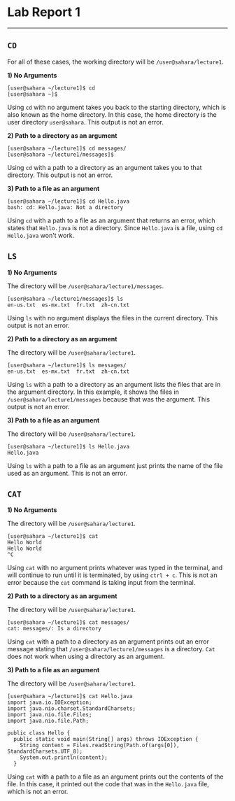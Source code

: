 # **Lab Report 1**

***

## `CD`
For all of these cases, the working directory will be `/user@sahara/lecture1`.

**1) No Arguments**
```
[user@sahara ~/lecture1]$ cd
[user@sahara ~]$
```
Using `cd` with no argument takes you back to the starting directory, which is also known as the home directory. In this case, the home directory is the user directory `user@sahara`. This output is not an error.

**2) Path to a directory as an argument**
```
[user@sahara ~/lecture1]$ cd messages/
[user@sahara ~/lecture1/messages]$
```
Using `cd` with a path to a directory as an argument takes you to that directory. This output is not an error.

**3) Path to a file as an argument**
```
[user@sahara ~/lecture1]$ cd Hello.java 
bash: cd: Hello.java: Not a directory
```
Using `cd` with a path to a file as an argument that returns an error, which states that `Hello.java` is not a directory. Since `Hello.java` is a file, using `cd Hello.java` won't work.

## `LS`

**1) No Arguments**

The directory will be `/user@sahara/lecture1/messages`.

```
[user@sahara ~/lecture1/messages]$ ls
en-us.txt  es-mx.txt  fr.txt  zh-cn.txt
```
Using `ls` with no argument displays the files in the current directory. This output is not an error.

**2) Path to a directory as an argument**

The directory will be `/user@sahara/lecture1`.

```
[user@sahara ~/lecture1]$ ls messages/
en-us.txt  es-mx.txt  fr.txt  zh-cn.txt
```
Using `ls` with a path to a directory as an argument lists the files that are in the argument directory. In this example, it shows the files in `/user@sahara/lecture1/messages` because that was the argument. This output is not an error.

**3) Path to a file as an argument**

The directory will be `/user@sahara/lecture1`.

```
[user@sahara ~/lecture1]$ ls Hello.java
Hello.java
```
Using `ls` with a path to a file as an argument just prints the name of the file used as an argument. This is not an error.

## `CAT`

**1) No Arguments**

The directory will be `/user@sahara/lecture1`.

```
[user@sahara ~/lecture1]$ cat
Hello World
Hello World
^C
```
Using `cat` with no argument prints whatever was typed in the terminal, and will continue to run until it is terminated, by using `ctrl + c`. This is not an error because the `cat` command is taking input from the terminal. 

**2) Path to a directory as an argument**

The directory will be `/user@sahara/lecture1`.

```
[user@sahara ~/lecture1]$ cat messages/
cat: messages/: Is a directory
```
Using `cat` with a path to a directory as an argument prints out an error message stating that `/user@sahara/lecture1/messages` is a directory. `Cat` does not work when using a directory as an argument. 

**3) Path to a file as an argument**

The directory will be `/user@sahara/lecture1`.

```
[user@sahara ~/lecture1]$ cat Hello.java
import java.io.IOException;
import java.nio.charset.StandardCharsets;
import java.nio.file.Files;
import java.nio.file.Path;

public class Hello {
  public static void main(String[] args) throws IOException {
    String content = Files.readString(Path.of(args[0]), StandardCharsets.UTF_8);    
    System.out.println(content);
  }
```
Using `cat` with a path to a file as an argument prints out the contents of the file. In this case, it printed out the code that was in the `Hello.java` file, which is not an error.



